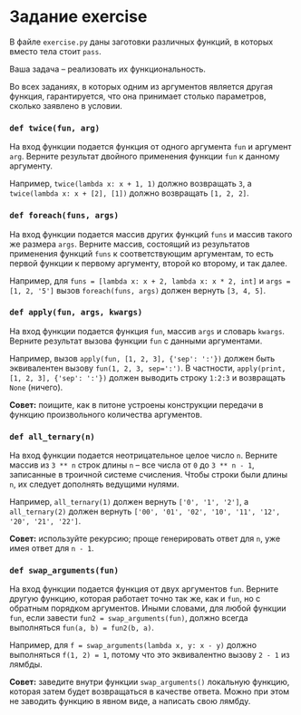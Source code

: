 # Задание exercise

В файле `exercise.py` даны заготовки различных функций, в которых вместо тела стоит `pass`.

Ваша задача &ndash; реализовать их функциональность.

Во всех заданиях, в которых одним из аргументов является другая функция, гарантируется, что она принимает столько
параметров, сколько заявлено в условии.

### `def twice(fun, arg)`

На вход функции подается функция от одного аргумента `fun` и аргумент `arg`. Верните результат двойного применения
функции `fun` к данному аргументу.

Например, `twice(lambda x: x + 1, 1)` должно возвращать `3`, а `twice(lambda x: x + [2], [1])` должно
возвращать `[1, 2, 2]`.

### `def foreach(funs, args)`

На вход функции подается массив других функций `funs` и массив такого же размера `args`. Верните массив, состоящий из
результатов применения функций `funs` к соответствующим аргументам, то есть первой функции к первому аргументу, второй
ко второму, и так далее.

Например, для `funs = [lambda x: x + 2, lambda x: x * 2, int]` и `args = [1, 2, '5']` вызов `foreach(funs, args)` должен
вернуть `[3, 4, 5]`.

### `def apply(fun, args, kwargs)`

На вход функции подается функция `fun`, массив `args` и словарь `kwargs`. Верните результат вызова функции `fun` с
данными аргументами.

Например, вызов `apply(fun, [1, 2, 3], {'sep': ':'})` должен быть эквивалентен вызову `fun(1, 2, 3, sep=':')`. В
частности, `apply(print, [1, 2, 3], {'sep': ':'})` должен выводить строку `1:2:3` и возвращать `None` (ничего).

**Совет:** поищите, как в питоне устроены конструкции передачи в функцию произвольного количества аргументов.

### `def all_ternary(n)`

На вход функции подается неотрицательное целое число `n`. Верните массив из `3 ** n` строк длины `n` &ndash; все числа от `0`
до `3 ** n - 1`, записанные в троичной системе счисления. Чтобы строки были длины `n`, их следует дополнять ведущими
нулями.

Например, `all_ternary(1)` должен вернуть `['0', '1', '2']`, а `all_ternary(2)` должен
вернуть `['00', '01', '02', '10', '11', '12', '20', '21', '22']`.

**Совет:** используйте рекурсию; проще генерировать ответ для `n`, уже имея ответ для `n - 1`.

### `def swap_arguments(fun)`

На вход функции подается функция от двух аргументов `fun`. Верните другую функцию, которая работает точно так же, как
и `fun`, но с обратным порядком аргументов. Иными словами, для любой функции `fun`, если
завести `fun2 = swap_arguments(fun)`, должно всегда выполняться `fun(a, b) = fun2(b, a)`.

Например, для `f = swap_arguments(lambda x, y: x - y)` должно выполняться `f(1, 2) = 1`, потому что это эквивалентно
вызову `2 - 1` из лямбды.

**Совет:** заведите внутри функции `swap_arguments()` локальную функцию, которая затем будет возвращаться в качестве
ответа. Можно при этом не заводить функцию в явном виде, а написать свою лямбду.